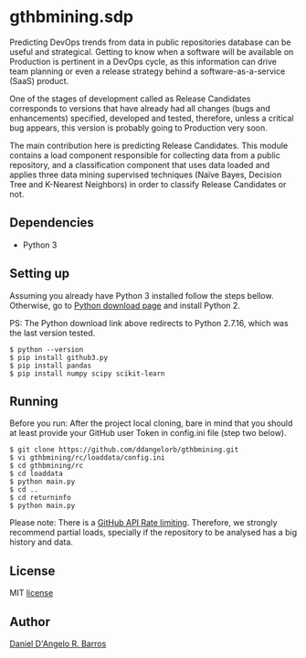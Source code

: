 # gthbmining.sdp
Predicting DevOps trends from data in public repositories database can be useful and strategical. Getting to know when a software will be available on Production is pertinent in a DevOps cycle, as this information can drive team planning or even a release strategy behind a software-as-a-service (SaaS) product.

One of the stages of development called as Release Candidates corresponds to versions that have already had all changes (bugs and enhancements) specified, developed and tested, therefore, unless a critical bug appears, this version is probably going to Production very soon. 

The main contribution here is predicting Release Candidates. This module contains a load component responsible for collecting data from a public repository, and a classification component that uses data loaded and applies three data mining supervised techniques (Naïve Bayes, Decision Tree and K-Nearest Neighbors) in order to classify Release Candidates or not.

Dependencies
------------
* Python 3

Setting up
------------
Assuming you already have Python 3 installed follow the steps bellow. Otherwise, go to [Python download page](https://www.python.org/downloads/release/python-2716/) and install Python 2.

PS: The Python download link above redirects to Python 2.7.16, which was the last version tested.

	$ python --version
    $ pip install github3.py
    $ pip install pandas
    $ pip install numpy scipy scikit-learn

Running
------------
Before you run: After the project local cloning, bare in mind that you should at least provide your GitHub user Token in config.ini file (step two below).

	$ git clone https://github.com/ddangelorb/gthbmining.git
	$ vi gthbmining/rc/loaddata/config.ini
	$ cd gthbmining/rc
	$ cd loaddata
	$ python main.py
    $ cd ..
    $ cd returninfo
    $ python main.py

Please note: There is a [GitHub API Rate limiting](https://developer.github.com/v3/#rate-limiting). Therefore, we strongly recommend partial loads, specially if the repository to be analysed has a big history and data.


License
------------
MIT [license](https://github.com/ddangelorb/gthbmining/blob/master/LICENSE)

Author
------

[Daniel D'Angelo R. Barros](https://github.com/ddangelorb)
